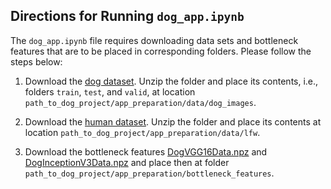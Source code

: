 ## Directions for Running `dog_app.ipynb`

The `dog_app.ipynb` file requires downloading data sets and bottleneck features that are to be placed in corresponding folders. Please follow the steps below:

1. Download the [dog dataset](https://s3-us-west-1.amazonaws.com/udacity-aind/dog-project/dogImages.zip). Unzip the folder and place its contents, i.e., folders `train`, `test`, and `valid`,  at location `path_to_dog_project/app_preparation/data/dog_images`.

2. Download the [human dataset](https://s3-us-west-1.amazonaws.com/udacity-aind/dog-project/lfw.zip). Unzip the folder and place its contents at location `path_to_dog_project/app_preparation/data/lfw`.

3. Download the bottleneck features [DogVGG16Data.npz](https://s3-us-west-1.amazonaws.com/udacity-aind/dog-project/DogVGG16Data.npz) and [DogInceptionV3Data.npz](https://s3-us-west-1.amazonaws.com/udacity-aind/dog-project/DogInceptionV3Data.npz) and place then at folder `path_to_dog_project/app_preparation/bottleneck_features`. 
